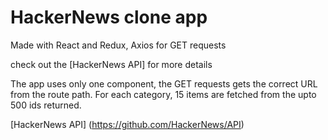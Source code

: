 # HackerNews clone app

Made with React and Redux, Axios for GET requests

check out the [HackerNews API] for more details

The app uses only one component, the GET requests gets the correct URL from the route path.
For each category, 15 items are fetched from the upto 500 ids returned.

[HackerNews API] (https://github.com/HackerNews/API)